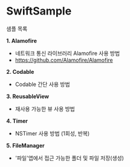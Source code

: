 # SwiftSample


샘플 목록

**1. Alamofire**
- 네트워크 통신 라이브러리 Alamofire 사용 방법
- https://github.com/Alamofire/Alamofire

**2. Codable**
- Codable 간단 사용 방법

**3. ReusableView**
- 재사용 가능한 뷰 사용 방법

**4. Timer**
- NSTimer 사용 방법 (1회성, 반복)

**5. FileManager**
- '파일'앱에서 접근 가능한 폴더 및 파일 저장(생성)
